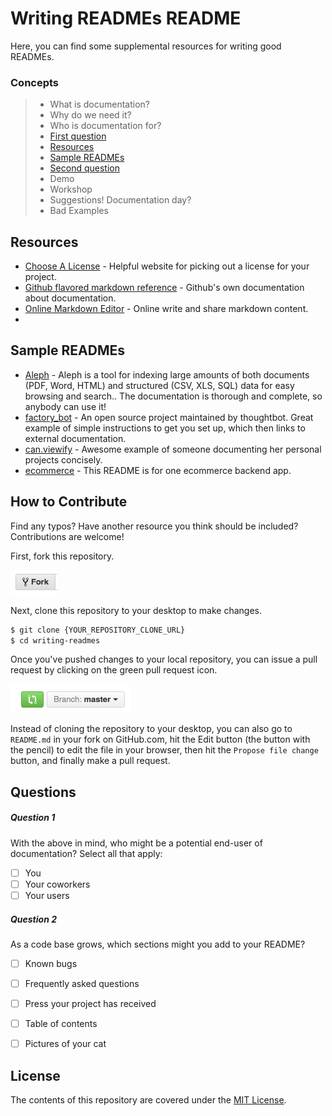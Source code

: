 # Writing READMEs README

 Here, you can find some supplemental resources for writing good READMEs.

### Concepts
>* What is documentation?
>* Why do we need it?
>* Who is documentation for?
>* [First question](#Question-1)
>* [Resources](#Resources)
>* [Sample READMEs](#Sample-READMEs)
>* [Second question](#Question-2)
>* Demo
>* Workshop
>* Suggestions! Documentation day?
>* Bad Examples


## Resources

* [Choose A License](http://choosealicense.com/) - Helpful website for picking out a license for your project.
* [Github flavored markdown reference](https://help.github.com/categories/writing-on-github/) - Github's own documentation about documentation.
* [Online Markdown Editor](https://rentry.co//) - Online write and share markdown content.
*  
## Sample READMEs

* [Aleph](https://github.com/alephdata/aleph) - Aleph is a tool for indexing large amounts of both documents (PDF, Word, HTML) and structured (CSV, XLS, SQL) data for easy browsing and search.. The documentation is thorough and complete, so anybody can use it!
* [factory_bot](https://github.com/thoughtbot/factory_bot) - An open source project maintained by thoughtbot. Great example of simple instructions to get you set up, which then links to external documentation.
* [can.viewify](https://github.com/zkat/can.viewify) - Awesome example of someone documenting her personal projects concisely.
* [ecommerce](https://github.com/kkosiba/ecommerce-backend) - This README is for one ecommerce backend app.

## How to Contribute

Find any typos? Have another resource you think should be included? Contributions are welcome!

First, fork this repository.

![Fork Icon](images/fork-icon.png)

Next, clone this repository to your desktop to make changes.

```sh
$ git clone {YOUR_REPOSITORY_CLONE_URL}
$ cd writing-readmes
```

Once you've pushed changes to your local repository, you can issue a pull request by clicking on the green pull request icon.

![Pull Request Icon](images/pull-request-icon.png)

Instead of cloning the repository to your desktop, you can also go to `README.md` in your fork on GitHub.com, hit the Edit button (the button with the pencil) to edit the file in your browser, then hit the `Propose file change` button, and finally make a pull request. 


## Questions

##### Question 1
 With the above in mind, who might be a potential end-user of documentation? Select all that apply:
* [ ]  You
* [ ]  Your coworkers
* [ ]  Your users

##### Question 2
 As a code base grows, which sections might you add to your README?

* [ ] Known bugs
* [ ] Frequently asked questions
* [ ] Press your project has received
* [ ] Table of contents
* [ ] Pictures of your cat
  

## License

The contents of this repository are covered under the [MIT License](LICENSE).
